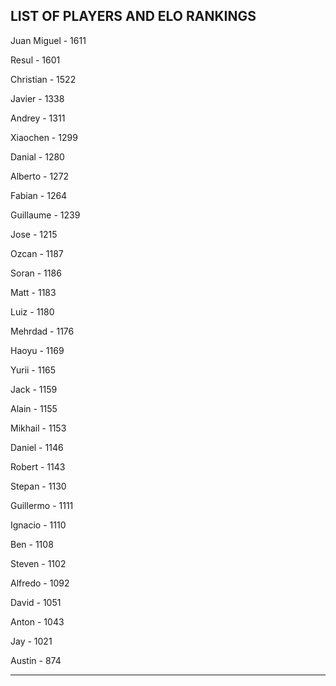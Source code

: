 ## LIST OF PLAYERS AND ELO RANKINGS


Juan Miguel - 1611


Resul - 1601


Christian - 1522


Javier - 1338


Andrey - 1311


Xiaochen - 1299


Danial - 1280


Alberto - 1272


Fabian - 1264


Guillaume - 1239


Jose - 1215


Ozcan - 1187


Soran - 1186


Matt - 1183


Luiz - 1180


Mehrdad - 1176


Haoyu - 1169


Yurii - 1165


Jack - 1159


Alain - 1155


Mikhail - 1153


Daniel - 1146


Robert - 1143


Stepan - 1130


Guillermo - 1111


Ignacio - 1110


Ben - 1108


Steven - 1102


Alfredo - 1092


David - 1051


Anton - 1043


Jay - 1021


Austin - 874



--------------------------------------------------------------
